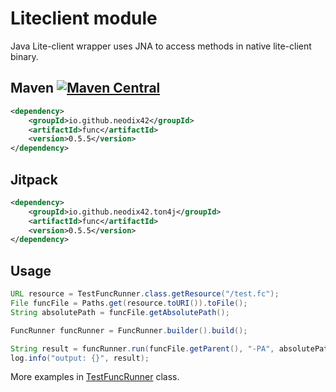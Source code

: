 # Liteclient module

Java Lite-client wrapper uses JNA to access methods in native lite-client binary.

## Maven [![Maven Central][maven-central-svg]][maven-central]

```xml
<dependency>
    <groupId>io.github.neodix42</groupId>
    <artifactId>func</artifactId>
    <version>0.5.5</version>
</dependency>
```

## Jitpack

```xml
<dependency>
    <groupId>io.github.neodix42.ton4j</groupId>
    <artifactId>func</artifactId>
    <version>0.5.5</version>
</dependency>
```

## Usage

```java
URL resource = TestFuncRunner.class.getResource("/test.fc");
File funcFile = Paths.get(resource.toURI()).toFile();
String absolutePath = funcFile.getAbsolutePath();

FuncRunner funcRunner = FuncRunner.builder().build();

String result = funcRunner.run(funcFile.getParent(), "-PA", absolutePath);
log.info("output: {}", result);
```

More examples in [TestFuncRunner](../func/src/test/java/org/ton/java/func/TestFuncRunner.java) class.


[maven-central-svg]: https://img.shields.io/maven-central/v/io.github.neodix42/tonlib

[maven-central]: https://mvnrepository.com/artifact/io.github.neodix42/tonlib

[ton-svg]: https://img.shields.io/badge/Based%20on-TON-blue

[ton]: https://ton.org